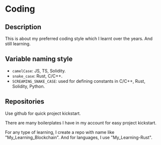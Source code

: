 # Coding

## Description

This is about my preferred coding style which I learnt over the years. And still learning.

## Variable naming style

- `camelCase`: JS, TS, Solidity.
- `snake_case`: Rust, C/C++.
- `SCREAMING_SNAKE_CASE`: used for defining constants in C/C++, Rust, Solidity, Python.

## Repositories

Use github for quick project kickstart.

There are many boilerplates I have in my account for easy project kickstart.

For any type of learning, I create a repo with name like "My_Learning_Blockchain". And for languages, I use "My_Learning-Rust".
